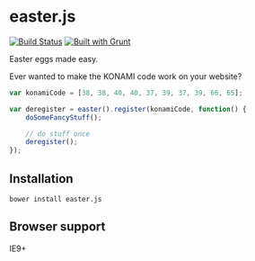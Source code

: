 easter.js
=========
[![Build Status](https://travis-ci.org/rkrupinski/easter.js.png?branch=master)](https://travis-ci.org/rkrupinski/easter.js)
[![Built with Grunt](https://cdn.gruntjs.com/builtwith.png)](http://gruntjs.com/)

Easter eggs made easy.

Ever wanted to make the KONAMI code work on your website?

```js
var konamiCode = [38, 38, 40, 40, 37, 39, 37, 39, 66, 65];

var deregister = easter().register(konamiCode, function() {
	doSomeFancyStuff();

	// do stuff once
	deregister();
});
```

Installation
------------
`bower install easter.js`

Browser support
---------------
IE9+
